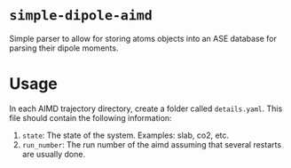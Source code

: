# `simple-dipole-aimd`

Simple parser to allow for storing atoms objects into an ASE database for parsing their dipole moments.

# Usage

In each AIMD trajectory directory, create a folder called `details.yaml`. This file should contain the following information:
1. `state`: The state of the system. Examples: slab, co2, etc.
2. `run_number`: The run number of the aimd assuming that several restarts are usually done.
